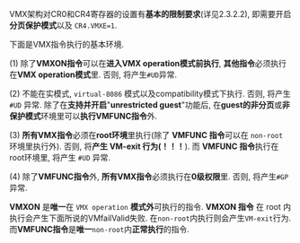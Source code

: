 

VMX架构对CR0和CR4寄存器的设置有**基本的限制要求**(详见2.3.2.2), 即需要开启**分页保护模式**以及 `CR4.VMXE=1`. 

下面是VMX指令执行的基本环境.

(1) 除了**VMXON指令**可以在**进入VMX operation模式前执行**, **其他指令**必须执行在**VMX operation模式**里. 否则, 将产生`#UD`异常.

(2) 不能在实模式, `virtual-8086` 模式以及compatibility模式下执行. 否则, 将产生 `#UD` 异常. 除了在**支持并开启**"**unrestricted guest**"功能后, 在**guest的非分页**或**非保护模式**环境里可以**执行VMFUNC指令**外.

(3) **所有VMX指令**必须在**root环境**里执行(除了 **VMFUNC 指令**可以在 `non-root` 环境里执行外). 否则, 将**产生 VM-exit 行为(！！！**). 而 **VMFUNC 指令**执行在root环境里, 将产生 `#UD` 异常.

(4) 除了**VMFUNC指令**外, **所有VMX指令**必须执行在**0级权限**里. 否则, 将产生`#GP`异常.

**VMXON** 是**唯一**在 `VMX operation` **模式外**可执行的指令. **VMXON 指令** 在 root 内执行会产生下面所说的VMfailValid失败. 在`non-root`内执行则会产生`VM-exit`行为. 而**VMFUNC指令**是**唯一**`non-root`内**正常执行**的指令.
